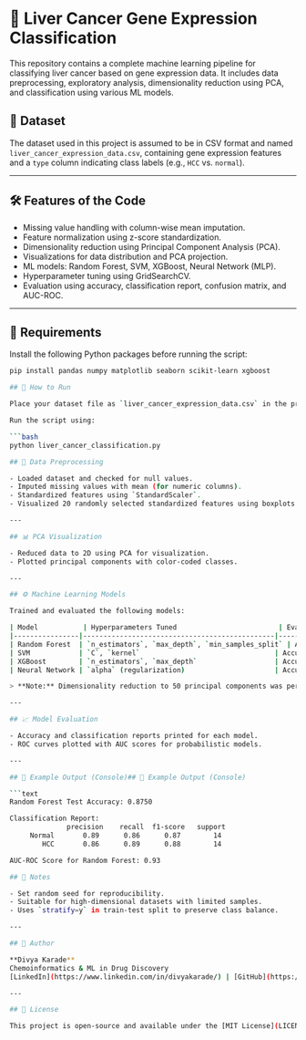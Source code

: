 # 🧬 Liver Cancer Gene Expression Classification

This repository contains a complete machine learning pipeline for classifying liver cancer based on gene expression data. It includes data preprocessing, exploratory analysis, dimensionality reduction using PCA, and classification using various ML models.

## 📁 Dataset

The dataset used in this project is assumed to be in CSV format and named `liver_cancer_expression_data.csv`, containing gene expression features and a `type` column indicating class labels (e.g., `HCC` vs. `normal`).

---

## 🛠️ Features of the Code

- Missing value handling with column-wise mean imputation.
- Feature normalization using z-score standardization.
- Dimensionality reduction using Principal Component Analysis (PCA).
- Visualizations for data distribution and PCA projection.
- ML models: Random Forest, SVM, XGBoost, Neural Network (MLP).
- Hyperparameter tuning using GridSearchCV.
- Evaluation using accuracy, classification report, confusion matrix, and AUC-ROC.

---

## 🔧 Requirements

Install the following Python packages before running the script:

```bash
pip install pandas numpy matplotlib seaborn scikit-learn xgboost

## 🧪 How to Run

Place your dataset file as `liver_cancer_expression_data.csv` in the project directory.

Run the script using:

```bash
python liver_cancer_classification.py

## 🧹 Data Preprocessing

- Loaded dataset and checked for null values.
- Imputed missing values with mean (for numeric columns).
- Standardized features using `StandardScaler`.
- Visualized 20 randomly selected standardized features using boxplots.

---

## 📊 PCA Visualization

- Reduced data to 2D using PCA for visualization.
- Plotted principal components with color-coded classes.

---

## ⚙️ Machine Learning Models

Trained and evaluated the following models:

| Model           | Hyperparameters Tuned                         | Evaluation Metrics     |
|----------------|-----------------------------------------------|------------------------|
| Random Forest  | `n_estimators`, `max_depth`, `min_samples_split` | Accuracy, AUC-ROC     |
| SVM            | `C`, `kernel`                                 | Accuracy, AUC-ROC     |
| XGBoost        | `n_estimators`, `max_depth`                   | Accuracy, AUC-ROC     |
| Neural Network | `alpha` (regularization)                      | Accuracy, AUC-ROC     |

> **Note:** Dimensionality reduction to 50 principal components was performed before training to avoid overfitting.

---

## 📈 Model Evaluation

- Accuracy and classification reports printed for each model.
- ROC curves plotted with AUC scores for probabilistic models.

---

## 📌 Example Output (Console)## 📌 Example Output (Console)

```text
Random Forest Test Accuracy: 0.8750

Classification Report:
              precision    recall  f1-score   support
     Normal       0.89      0.86      0.87        14
        HCC       0.86      0.89      0.88        14

AUC-ROC Score for Random Forest: 0.93

## 📎 Notes

- Set random seed for reproducibility.
- Suitable for high-dimensional datasets with limited samples.
- Uses `stratify=y` in train-test split to preserve class balance.

---

## 🧠 Author

**Divya Karade**  
Chemoinformatics & ML in Drug Discovery  
[LinkedIn](https://www.linkedin.com/in/divyakarade/) | [GitHub](https://github.com/your-github)

---

## 📄 License

This project is open-source and available under the [MIT License](LICENSE).
